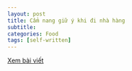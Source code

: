 ```yaml
---
layout: post
title: Cẩm nang giữ ý khi đi nhà hàng
subtitle: 
categories: Food
tags: [self-written]
---
```

[Xem bài viết](https://vietcetera.com/vn/cam-nang-giu-y-khi-di-nha-hang)
